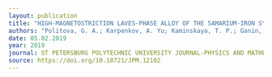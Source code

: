 ```yaml
---
layout: publication
title: "HIGH-MAGNETOSTRICTION LAVES-PHASE ALLOY OF THE SAMARIUM-IRON SYSTEM: THE STRUCTURE AND PHASE TRANSFORMATIONS"
authors: "Politova, G. A.; Karpenkov, A. Yu; Kaminskaya, T. P.; Ganin, M. A.; Kumar, Ravi; Filimonov, A., V"
date: 05.02.2019
year: 2019
journal: ST PETERSBURG POLYTECHNIC UNIVERSITY JOURNAL-PHYSICS AND MATHEMATICS
source: https://doi.org/10.18721/JPM.12102
---
```

